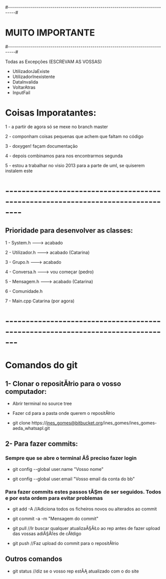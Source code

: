 #---------------------------------------------------------------------------------#
#                                 MUITO IMPORTANTE                                #
#---------------------------------------------------------------------------------#

Todas as Excepções (ESCREVAM AS VOSSAS)
- UtilizadorJaExiste
- UtilizadorInexistente
- DataInvalida
- VoltarAtras
- InputFail



# Coisas Imporatantes: #

1 - a partir de agora só se mexe no branch master

2 - componham coisas pequenas que achem que faltam no código

3 - doxygen! façam documentação

4 - depois combinamos para nos encontrarmos segunda

5 - estou a trabalhar no visio 2013 para a parte de uml, se quiserem instalem este


# -------------------------------------------------------------------------------- #

## Prioridade para desenvolver as classes: ##

1 - System.h  ---> acabado

2 - Utilizador.h ---> acabado (Catarina)

3 - Grupo.h ---> acabado

4 - Conversa.h ---> vou começar (pedro)

5 - Mensagem.h ---> acabado (Catarina)

6 - Comunidade.h

7 - Main.cpp Catarina (por agora)

# ------------------------------------------------------------------------------- #

# Comandos do git #

## 1- Clonar o repositĂłrio para o vosso computador: ##

* Abrir terminal no source tree

* Fazer cd para a pasta onde querem o repositĂłrio

* git clone https://ines_gomes@bitbucket.org/ines_gomes/ines_gomes-aeda_whatsapl.git

## 2- Para fazer commits: ##

### Sempre que se abre o terminal ĂŠ preciso fazer login ###

* git config --global user.name "Vosso nome"

* git config --global user.email "Vosso email da conta do bb"

### Para fazer commits estes passos tĂŞm de ser seguidos. Todos e por esta ordem para evitar problemas ###

* git add -A    //Adiciona todos os ficheiros novos ou alterados ao commit

* git commit -a -m "Mensagem do commit"

* git pull      //Ir buscar qualquer atualizaĂ§ĂŁo ao rep antes de fazer upload das 
vossas adiĂ§Ăľes de cĂłdigo

* git push     //Faz upload do commit para o repositĂłrio


## Outros comandos ##

* git status   //diz se o vosso rep estĂĄ atualizado com o do site